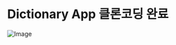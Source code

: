 # Dictionary App 클론코딩 완료
![Image](https://github.com/user-attachments/assets/b2de412f-fdf3-494e-b0ae-afa757cec9f2)
